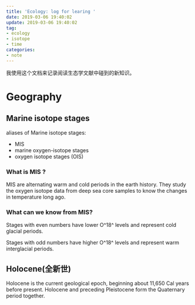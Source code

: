 ```yaml
---
title: 'Ecology: log for learing '
date: 2019-03-06 19:40:02
update: 2019-03-06 19:40:02
tag:
- ecology
- isotope
- time
categories:
- note
---
```

我使用这个文档来记录阅读生态学文献中碰到的新知识。

<!-- more -->

# Geography

## Marine isotope stages

aliases of Marine isotope stages:

- MIS
- marine oxygen-isotope stages
- oxygen isotope stages (OIS)

### What is MIS ?

MIS are alternating warm and cold periods in the earth history. They study the oxygen isotope data from deep sea core samples to know the changes in temperature long ago.

### What can we know from MIS?

Stages with  even numbers have  lower O^18^ levels and represent cold glacial periods.

Stages with odd numbers have higher O^18^ levels and represent warm interglacial periods.

## Holocene(全新世)

Holocene is the current geological epoch, beginning about 11,650 Cal years before present. Holocene and preceding Pleistocene form the Quaternary period together.

